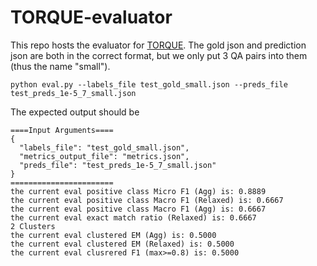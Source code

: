 # TORQUE-evaluator

This repo hosts the evaluator for [TORQUE](https://allennlp.org/torque.html). The gold json and prediction json are both in the correct format, but we only put 3 QA pairs into them (thus the name "small").

```
python eval.py --labels_file test_gold_small.json --preds_file test_preds_1e-5_7_small.json
```

The expected output should be
```
====Input Arguments====
{
  "labels_file": "test_gold_small.json",
  "metrics_output_file": "metrics.json",
  "preds_file": "test_preds_1e-5_7_small.json"
}
=======================
the current eval positive class Micro F1 (Agg) is: 0.8889
the current eval positive class Macro F1 (Relaxed) is: 0.6667
the current eval positive class Macro F1 (Agg) is: 0.6667
the current eval exact match ratio (Relaxed) is: 0.6667
2 Clusters
the current eval clustered EM (Agg) is: 0.5000
the current eval clustered EM (Relaxed) is: 0.5000
the current eval clusrered F1 (max>=0.8) is: 0.5000
```
